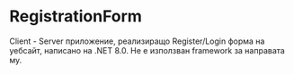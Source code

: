 # RegistrationForm

Client - Server приложение, реализиращо Register/Login форма на уебсайт, написано на .NET 8.0. Не е използван framework за направата му.
